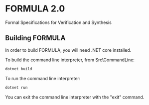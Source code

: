 # FORMULA 2.0
Formal Specifications for Verification and Synthesis

## Building FORMULA

In order to build FORMULA, you will need .NET core installed.

To build the command line interpreter, from Src\CommandLine:

```bash
dotnet build
```

To run the command line interpreter:

```bash
dotnet run
```

You can exit the command line interpreter with the "exit" command.
